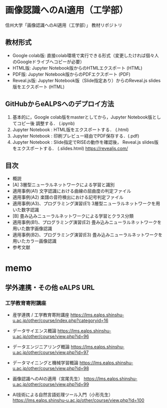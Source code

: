 # 画像認識へのAI適用（工学部）

信州大学「画像認識へのAI適用（工学部）」 教材リポジトリ

## 教材形式

* Google colab版: 直接colab環境で実行できる形式（変更したければ個々人のGoogleドライブへコピーが必要）
* HTML版: Jupyter Notebook版からのHTMLエクスポート (HTML)
* PDF版: Jupyter Notebook版からのPDFエクスポート (PDF)
* Reveal.js版: Jupyter Notebook版（Slide指定あり）からのReveal.js slides版をエクスポート (HTML)

## GitHubからeALPSへのデプロイ方法

1. 基本的に，Google colab版をmasterとしてから，Jupyter Notebook版としてコピー後 調整する． (.ipynb)
2. Jupyter Notebook : HTML版をエクスポートする． (.html)
3. Jupyter Notebook : 印刷プレビュー経由でPDF保存する．(.pdf)
4. Jupyter Notebook : Slide指定でRISEの動作を確認後， Reveal.js slides版をエクスポートする． (.slides.html) <https://revealjs.com/>

## 目次

* 概説
* [A] 3層型ニューラルネットワークによる学習と識別
* 適用事例(A1) 文字認識における曲線の屈曲度の判定ファイル
* 適用事例(A2) 楽譜の音符検出における記号判定ファイル
* 適用事例(A3)、プログラミング演習(E1) 3層型ニューラルネットワークを用いた数字認識
* [B] 畳み込みニューラルネットワークによる学習とクラス分類
* 適用事例(B1)、プログラミング演習(E2) 畳み込みニューラルネットワークを用いた数字画像認識
* 適用事例(B2)、プログラミング演習(E3) 畳み込みニューラルネットワークを用いたカラー画像認識
* 参考文献

# memo

## 学外連携・その他 eALPS URL

### 工学教育寄附講座

* 産学連携 / 工学教育寄附講座
<https://lms.ealps.shinshu-u.ac.jp/other/course/index.php?categoryid=16>

* データサイエンス概論
<https://lms.ealps.shinshu-u.ac.jp/other/course/view.php?id=96>
* データエンジニアリング概論
<https://lms.ealps.shinshu-u.ac.jp/other/course/view.php?id=97>
* データマイニングと機械学習概論
<https://lms.ealps.shinshu-u.ac.jp/other/course/view.php?id=98>
* 画像認識へのAIの適用（宮尾先生）
<https://lms.ealps.shinshu-u.ac.jp/other/course/view.php?id=99>
* AI技術による自然言語処理ツール入門（小形先生）
<https://lms.ealps.shinshu-u.ac.jp/other/course/view.php?id=100>
